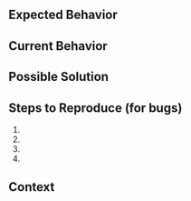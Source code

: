 ## Expected Behavior
<!--- If you're describing a bug, tell us what should happen -->
<!--- If you're suggesting a change/improvement, tell us how it should work -->
<!--- Either way, please set the appropriate labels on the item -->

## Current Behavior
<!--- If describing a bug, tell us what happens instead of the expected behavior -->
<!--- If suggesting a change/improvement, explain the difference from current behavior,
and how using it would look in an entry or template as appropriate -->

## Possible Solution
<!--- Not obligatory, but suggest a fix/reason for the bug, -->
<!--- or ideas how to implement the addition or change -->

## Steps to Reproduce (for bugs)
<!--- Provide a link to a live example, or an unambiguous set of steps to -->
<!--- reproduce this bug. Include code to reproduce, if relevant -->
1.
2.
3.
4.

## Context
<!--- How has this issue affected you? What are you trying to accomplish? -->
<!--- Providing context helps us come up with a solution that is most useful in the real world -->
